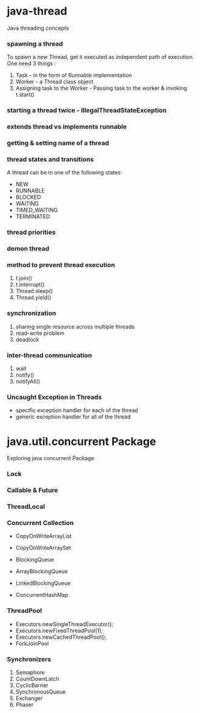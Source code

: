 # java-thread
Java threading concepts


### spawning a thread
To spawn a new Thread, get it executed as independent path of execution.
One need 3 things :
1. Task - in the form of Runnable implementation
2. Worker - a Thread class object
3. Assigning task to the Worker - Passing task to the worker & invoking t.start()

### starting a thread twice - IllegalThreadStateException

### extends thread vs implements runnable

### getting & setting name of a thread

### thread states and transitions
A thread can be in one of the following states:
+	NEW
+	RUNNABLE
+	BLOCKED
+	WAITING
+	TIMED_WAITING
+	TERMINATED

### thread priorities


### demon thread


### method to prevent thread execution
1.	t.join()
2.	t.interrupt()
3.	Thread.sleep()
4.	Thread.yield()

### synchronization
1.	sharing single resource across multiple threads
2.	read-write problem
3.	deadlock

### inter-thread communication
1.	wait
2.	notify()
3.	notifyAll()

### Uncaught Exception in Threads
+	specific exception handler for each of the thread
+	generic exception handler for all of the thread

# java.util.concurrent Package
Exploring java concurrent Package


### Lock

### Callable & Future

### ThreadLocal

### Concurrent Collection

+	CopyOnWriteArrayList
+	CopyOnWriteArraySet


+	BlockingQueue 
+	ArrayBlockingQueue 
+	LinkedBlockingQueue


+	ConcurrentHashMap


### ThreadPool

+	Executors.newSingleThreadExecutor();
+	Executors.newFixedThreadPool(1);
+	Executors.newCachedThreadPool();
+	ForkJoinPool


### Synchronizers

1.	Semaphore 
2.	CountDownLatch
3.	CyclicBarrier
4.	SynchronousQueue
5.	Exchanger
6.	Phaser



 
